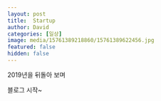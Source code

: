 ```yaml
---
layout: post
title:  Startup
author: David
categories: [일상]
image: media/15761389218860/15761389622456.jpg
featured: false
hidden: false
---
```

2019년을 뒤돌아 보며

블로그 시작~
